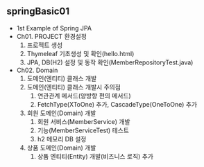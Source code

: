 ## springBasic01
  + 1st Example of Spring JPA
  + Ch01. PROJECT 환경설정
    1. 프로젝트 생성
    2. Thymeleaf 기초생성 및 확인(hello.html)
    3. JPA, DB(H2) 설정 및 동작 확인(MemberRepositoryTest.java)    
  + Ch02. Domain
    1. 도메인(엔티티) 클래스 개발
    2. 도메인(엔티티) 클래스 개발시 주의점
       1. 연관관계 메서드(양방향 편의 메서드)
       2. FetchType(XToOne) 추가, CascadeType(OneToOne) 추가
    3. 회원 도메인(Domain) 개발
       1. 회원 서비스(MemberService) 개발
       2. 기능(MemberServiceTest) 테스트
       3. h2 메모리 DB 설정
    4. 상품 도메인(Domain) 개발
       1. 상품 엔티티(Entity) 개발(비즈니스 로직) 추가 